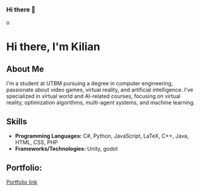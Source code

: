 ### Hi there 👋

<!--
**KikitoBk/KikitoBk** is a ✨ _special_ ✨ repository because its `README.md` (this file) appears on your GitHub profile.

Here are some ideas to get you started:

- 🔭 I’m currently working on ...
- 🌱 I’m currently learning ...
- 👯 I’m looking to collaborate on ...
- 🤔 I’m looking for help with ...
- 💬 Ask me about ...
- 📫 How to reach me: ...
- 😄 Pronouns: ...
- ⚡ Fun fact: ...
-->
 o

# Hi there, I'm Kilian

## About Me
I'm a student at UTBM pursuing a degree in computer engineering, passionate about video games, virtual reality, and artificial intelligence. I've specialized in virtual world and AI-related courses, focusing on virtual reality, optimization algorithms, multi-agent systems, and machine learning.

## Skills
- **Programming Languages:** C#, Python, JavaScript, LaTeX, C++, Java, HTML, CSS, PHP
- **Frameworks/Technologies:** Unity, godot

## Portfolio:
[Portfolio link](https://mazereauportfolio-eng.alwaysdata.net/)
